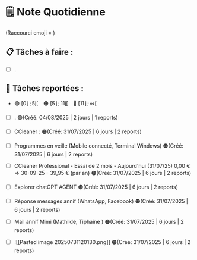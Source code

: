 # 🗒️ Note Quotidienne

(Raccourci emoji = )

## 📋 Tâches à faire :

- [ ] .


## 📌 Tâches reportées :

- 🟢 [0 j ; 5j[ 🟠 [5 j ; 11j[ 🔴 [11 j ; ∞[


- [ ] . 🟢(Créé: 04/08/2025 | 2 jours | 1 reports)
- [ ] CCleaner : 🟠(Créé: 31/07/2025 | 6 jours | 2 reports)
- [ ] Programmes en veille (Mobile connecté, Terminal Windows) 🟠(Créé: 31/07/2025 | 6 jours | 2 reports)
- [ ] CCleaner Professional - Essai de 2 mois - Aujourd'hui (31/07/25) 0,00 € => 30-09-25 - 39,95 € (par an) 🟠(Créé: 31/07/2025 | 6 jours | 2 reports)
- [ ] Explorer chatGPT AGENT 🟠(Créé: 31/07/2025 | 6 jours | 2 reports)
- [ ] Réponse messages annif (WhatsApp, Facebook) 🟠(Créé: 31/07/2025 | 6 jours | 2 reports)
- [ ] Mail annif Mimi (Mathilde, Tiphaine ) 🟠(Créé: 31/07/2025 | 6 jours | 2 reports)
- [ ] ![[Pasted image 20250731120130.png]] 🟠(Créé: 31/07/2025 | 6 jours | 2 reports)





